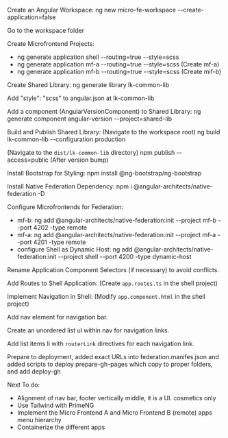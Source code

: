 Create an Angular Workspace: ng new micro-fe-workspace --create-application=false

Go to the workspace folder

Create Microfrontend Projects:

- ng generate application shell --routing=true --style=scss
- ng generate application mf-a --routing=true --style=scss (Create mf-a)
- ng generate application mf-b --routing=true --style=scss (Create mif-b)

Create Shared Library: ng generate library lk-common-lib

Add "style": "scss" to angular.json at lk-common-lib

Add a component (AngularVersionComponent) to Shared Library: ng generate component angular-version --project=shared-lib

Build and Publish Shared Library: (Navigate to the workspace root) ng build lk-common-lib --configuration production

(Navigate to the `dist/lk-common-lib` directory) npm publish --access=public (After version bump)

Install Bootstrap for Styling: npm install @ng-bootstrap/ng-bootstrap

Install Native Federation Dependency: npm i @angular-architects/native-federation -D

Configure Microfrontends for Federation:

- mf-b: ng add @angular-architects/native-federation:init --project mf-b --port 4202 -type remote
- mf-a: ng add @angular-architects/native-federation:init --project mf-a --port 4201 -type remote
- configure Shell as Dynamic Host: ng add @angular-architects/native-federation:init --project shell --port 4200 -type dynamic-host

Rename Application Component Selectors (if necessary) to avoid conflicts.

Add Routes to Shell Application: (Create `app.routes.ts` in the shell project)

Implement Navigation in Shell: (Modify `app.component.html` in the shell project)

Add nav element for navigation bar.

Create an unordered list ul within nav for navigation links.

Add list items li with `routerLink` directives for each navigation link.

Prepare to deployment, added exact URLs into federation.manifes.json and added scripts to deploy prepare-gh-pages which copy to proper folders, and add deploy-gh

Next To do:

- Alignment of nav bar, footer vertically middle, it is a UI. cosmetics only
- Use Tailwind with PrimeNG
- Implement the Micro Frontend A and Micro Frontend B (remote) apps menu hierarchy
- Containerize the different apps
